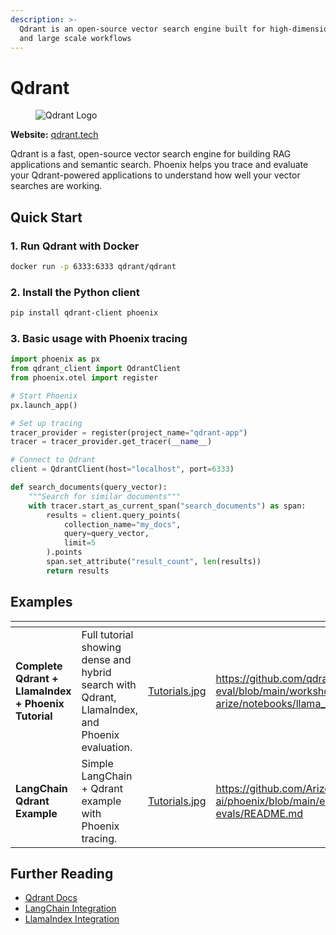 ```yaml
---
description: >-
  Qdrant is an open-source vector search engine built for high-dimensional vectors
  and large scale workflows
---
```


# Qdrant

<figure><img src="https://qdrant.tech/img/qdrant-logo.svg" alt="Qdrant Logo"><figcaption></figcaption></figure>

**Website:** [qdrant.tech](https://qdrant.tech/)

Qdrant is a fast, open-source vector search engine for building RAG applications and semantic search. Phoenix helps you trace and evaluate your Qdrant-powered applications to understand how well your vector searches are working.

## Quick Start

### 1. Run Qdrant with Docker

```bash
docker run -p 6333:6333 qdrant/qdrant
```

### 2. Install the Python client

```bash
pip install qdrant-client phoenix
```

### 3. Basic usage with Phoenix tracing

```python
import phoenix as px
from qdrant_client import QdrantClient
from phoenix.otel import register

# Start Phoenix
px.launch_app()

# Set up tracing
tracer_provider = register(project_name="qdrant-app")
tracer = tracer_provider.get_tracer(__name__)

# Connect to Qdrant
client = QdrantClient(host="localhost", port=6333)

def search_documents(query_vector):
    """Search for similar documents"""
    with tracer.start_as_current_span("search_documents") as span:
        results = client.query_points(
            collection_name="my_docs",
            query=query_vector,
            limit=5
        ).points
        span.set_attribute("result_count", len(results))
        return results
```

## Examples

<table data-card-size="large" data-view="cards"><thead><tr><th></th><th></th><th data-hidden data-card-cover data-type="files"></th><th data-hidden data-card-target data-type="content-ref"></th></tr></thead><tbody><tr><td><strong>Complete Qdrant + LlamaIndex + Phoenix Tutorial</strong></td><td>Full tutorial showing dense and hybrid search with Qdrant, LlamaIndex, and Phoenix evaluation.</td><td><a href="../.gitbook/assets/Tutorials.jpg">Tutorials.jpg</a></td><td><a href="https://github.com/qdrant/qdrant-rag-eval/blob/a101fac6bbf93ae753ffcaa7d7c4eb940dae0464/workshop-rag-eval-qdrant-arize/notebooks/llama_qdrant_rag_phoenix.ipynb">https://github.com/qdrant/qdrant-rag-eval/blob/main/workshop-rag-eval-qdrant-arize/notebooks/llama_qdrant_rag_phoenix.ipynb</a></td></tr><tr><td><strong>LangChain Qdrant Example</strong></td><td>Simple LangChain + Qdrant example with Phoenix tracing.</td><td><a href="../.gitbook/assets/Tutorials.jpg">Tutorials.jpg</a></td><td><a href="https://github.com/Arize-ai/phoenix/blob/main/examples/cron-evals/README.md">https://github.com/Arize-ai/phoenix/blob/main/examples/cron-evals/README.md</a></td></tr></tbody></table>

## Further Reading

- [Qdrant Docs](https://qdrant.tech/documentation/)
- [LangChain Integration](https://python.langchain.com/docs/integrations/vectorstores/qdrant/)
- [LlamaIndex Integration](https://developers.llamaindex.ai/python/framework-api-reference/storage/vector_store/qdrant/)
